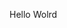 Hello Wolrd






























































































































































































































































































































































































































































































































































































































































































































































































































































































































































































































































































































































































































































































































































































































































































































































































































































































































































































































































































































































































































































































































































































































































































































































































































































































































































































































































































































































































































































































































































































































































































































































































































































































































































































































































































































































































































































































































































































































































































































































































































































































































































































































































































































































































































































































































































































































































































































































































































































































































































































































































































































































































































































































































































































































































































































































































































































